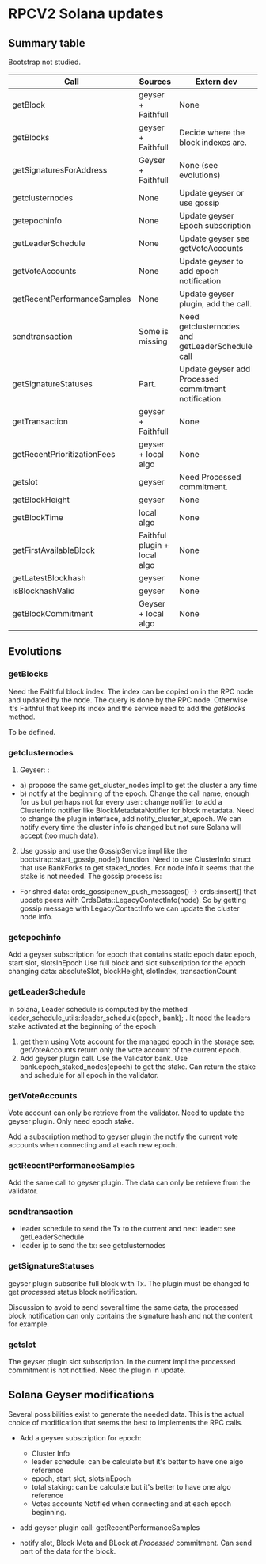 # RPCV2 Solana updates

## Summary table

Bootstrap not studied.

| Call     |  Sources  | Extern dev |
| -------- | -------- | -------- |
| getBlock |  geyser + Faithfull | None |
| getBlocks |  geyser + Faithfull | Decide where the block indexes are. |
| getSignaturesForAddress |  Geyser + Faithfull | None (see evolutions) |
| getclusternodes | None | Update geyser or use gossip |
| getepochinfo | None | Update geyser Epoch subscription |
| getLeaderSchedule | None | Update geyser see getVoteAccounts |
| getVoteAccounts | None | Update geyser to add epoch notification |
| getRecentPerformanceSamples | None | Update geyser plugin, add the call. |
| sendtransaction | Some is missing | Need getclusternodes and getLeaderSchedule call |
| getSignatureStatuses | Part. | Update geyser add Processed commitment notification. |
| getTransaction | geyser + Faithfull | None |
| getRecentPrioritizationFees | geyser + local algo | None |
| getslot |  geyser | Need Processed commitment. |
| getBlockHeight | geyser | None || GetBlockHeight |  geyser     | None     |
| getBlockTime | local algo | None |
| getFirstAvailableBlock | Faithful plugin + local algo | None |
| getLatestBlockhash | geyser | None |
| isBlockhashValid | geyser | None |
| getBlockCommitment | Geyser + local algo | None |

## Evolutions
### getBlocks
Need the Faithful block index. The index can be copied on in the RPC node and updated by the node. The query is done by the RPC node. Otherwise it's Faithful that keep its index and the service need to add the *getBlocks* method.

To be defined.

### getclusternodes
1) Geyser: :
  * a) propose the same get_cluster_nodes impl to get the cluster a any time
  * b) notify at the beginning of the epoch. Change the call name, enough for us but perhaps not for every user: change notifier to add a ClusterInfo notifier like BlockMetadataNotifier for block metadata.
    Need to change the plugin interface, add notify_cluster_at_epoch. We can notify every time the cluster info is changed but not sure Solana will accept (too much data).
2) Use gossip and use the GossipService impl like the bootstrap::start_gossip_node() function. Need to use ClusterInfo struct that use BankForks to get staked_nodes.
For node info it seems that the stake is not needed. The gossip process is:
 * For shred data: crds_gossip::new_push_messages() -> crds::insert() that update peers with CrdsData::LegacyContactInfo(node). So by getting gossip message with LegacyContactInfo we can update the cluster node info.

### getepochinfo
Add a geyser subscription for epoch that contains static epoch data: epoch, start slot, slotsInEpoch
Use full block and slot subscription for the epoch changing data: absoluteSlot, blockHeight, slotIndex, transactionCount

### getLeaderSchedule
In solana, Leader schedule is computed by the method leader_schedule_utils::leader_schedule(epoch, bank); . It need the leaders stake activated at the beginning of the epoch
1) get them using Vote account for the managed epoch in the storage see: getVoteAccounts return only the vote account of the current epoch.
2) Add geyser plugin call. Use the Validator bank. Use bank.epoch_staked_nodes(epoch) to get the stake. Can return the stake and schedule for all epoch in the validator.

### getVoteAccounts
Vote account can only be retrieve from the validator. Need to update the geyser plugin. Only need epoch stake.

Add a subscription method to geyser plugin the notify the current vote accounts when connecting and at each new epoch.

### getRecentPerformanceSamples
Add the same call to geyser plugin. The data can only be retrieve from the validator.

### sendtransaction
- leader schedule to send the Tx to the current and next leader: see getLeaderSchedule
- leader ip to send the tx: see getclusternodes

### getSignatureStatuses
geyser plugin subscribe full block with Tx. The plugin must be changed to get *processed* status block notification.

Discussion to avoid to send several time the same data, the processed block notification can only contains the signature hash and not the content for example. 

### getslot
The geyser plugin slot subscription. In the current impl the processed commitment is not notified. Need the plugin in update.

## Solana Geyser modifications
Several possibilities exist to generate the needed data. This is the actual choice of modification that seems the best to implements the RPC calls.

- Add a geyser subscription for epoch:
    - Cluster Info
    - leader schedule: can be calculate but it's better to have one algo reference
    - epoch, start slot, slotsInEpoch
    - total staking: can be calculate but it's better to have one algo reference
    - Votes accounts
Notified when connecting and at each epoch beginning.

- add geyser plugin call: getRecentPerformanceSamples
- notify slot, Block Meta and BLock at *Processed* commitment. Can send part of the data for the block.